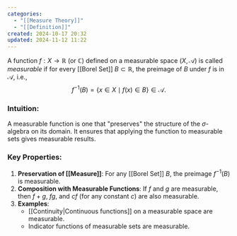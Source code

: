 ```yaml
---
categories:
  - "[[Measure Theory]]"
  - "[[Definition]]"
created: 2024-10-17 20:32
updated: 2024-11-12 11:22
---
```

A function $f: X \to \mathbb{R}$ (or $\mathbb{C}$) defined on a measurable space $(X, \mathcal{A})$ is called *measurable* if for every [[Borel Set]] $B \subset \mathbb{R}$, the preimage of $B$ under $f$ is in $\mathcal{A}$, i.e.,
$$ f^{-1}(B) = \{ x \in X \mid f(x) \in B \} \in \mathcal{A}. $$
### Intuition:
A measurable function is one that "preserves" the structure of the $\sigma$-algebra on its domain. It ensures that applying the function to measurable sets gives measurable results.

### Key Properties:
1. **Preservation of [[Measure]]**: For any [[Borel Set]] $B$, the preimage $f^{-1}(B)$ is measurable.
2. **Composition with Measurable Functions**: If $f$ and $g$ are measurable, then $f + g$, $fg$, and $cf$ (for any constant $c$) are also measurable.
3. **Examples**:
   - [[Continuity|Continuous functions]] on a measurable space are measurable.
   - Indicator functions of measurable sets are measurable.